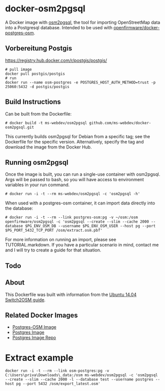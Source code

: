 # docker-osm2pgsql

A Docker image with [osm2pgsql](https://github.com/openstreetmap/osm2pgsql), the tool for importing OpenStreetMap data into a Postgresql database. Intended to be used with [openfirmware/docker-postgres-osm](https://github.com/openfirmware/docker-postgres-osm).

## Vorbereitung Postgis
https://registry.hub.docker.com/r/postgis/postgis/
```
# pull image
docker pull postgis/postgis
# run
docker run --name osm-postgres -e POSTGRES_HOST_AUTH_METHOD=trust -p 25060:5432 -d postgis/postgis
```

## Build Instructions

Can be built from the Dockerfile:

    # docker build -t ms-webdev/osm2pgsql github.com/ms-webdev/docker-osm2pgsql.git

This currently builds osm2pgsql for Debian from a specific tag; see the Dockerfile for the specific version. Alternatively, specify the tag and download the image from the Docker Hub.

## Running osm2pgsql

Once the image is built, you can run a single-use container with osm2pgsql. Args will be passed to bash, so you will have access to environment variables in your run command.

    # docker run -i -t --rm ms-webdev/osm2pgsql -c 'osm2pgsql -h'

When used with a postgres-osm container, it can import data directly into the database:

    # docker run -i -t --rm --link postgres-osm:pg -v ~/osm:/osm openfirmware/osm2pgsql -c 'osm2pgsql --create --slim --cache 2000 --database $PG_ENV_OSM_DB --username $PG_ENV_OSM_USER --host pg --port $PG_PORT_5432_TCP_PORT /osm/extract.osm.pbf'

For more information on running an import, please see TUTORIAL.markdown. If you have a particular scenario in mind, contact me and I will try to create a guide for that situation.

## Todo

## About

This Dockerfile was built with information from the [Ubuntu 14.04 Switch2OSM guide](http://switch2osm.org/serving-tiles/manually-building-a-tile-server-14-04/).

## Related Docker Images

* [Postgres-OSM Image](https://github.com/openfirmware/docker-postgres-osm)
* [Postgres Image](https://registry.hub.docker.com/_/postgres/)
* [Postgres Image Repo](https://github.com/docker-library/postgres)

# Extract example

```
docker run -i -t --rm --link osm-postgres:pg -v C:\Users\priva\Downloads\_data:/osm ms-webdev/osm2pgsql -c 'osm2pgsql --create --slim --cache 2000 -l --database test --username postgres --host pg --port 5432 /osm/export_latest.osm'
```